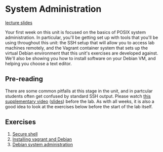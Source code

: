 # System Administration

[lecture slides](./slides.md)

Your first week on this unit is focused on the basics of POSIX system
administration. In particular, you'll be getting set up with tools that
you'll be using throughout this unit: the SSH setup that will allow you to
access lab machines remotely, and the Vagrant container system that sets up the
virtual Debian environment that this unit's exercises are developed against.
We'll also be showing you how to install software on your Debian VM, and helping
you choose a text editor.

## Pre-reading

There are some common pitfalls at this stage in the unit, and in partcular
students often get confused by standard SSH output.  Please watch [this
supplementary
video](https://web.microsoftstream.com/video/d2736b4b-80de-4740-9084-2ab458a9dbab)
([slides](./SSH.pdf)) before the lab. As with all weeks, it is also a good idea to
look at the exercises below before the start of the lab itself.


## Exercises

1. [Secure shell](./lab/ssh.md)
2. [Installing vagrant and Debian](./lab/install.md)
3. [Debian system administration](./lab/admin.md)



